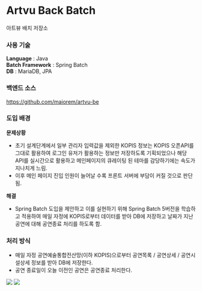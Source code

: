 # Artvu Back Batch
아트뷰 배치 저장소

### 사용 기술
**Language** : Java        
**Batch Framework** : Spring Batch        
**DB** : MariaDB, JPA       

### 백엔드 소스
https://github.com/maiorem/artvu-be

### 도입 배경
**문제상황**

- 초기 설계단계에서 일부 관리자 입력값을 제외한 KOPIS 정보는 KOPIS 오픈API를 그대로 활용하여 로그인 유저가 활용하는 정보만 저장하도록 기획되었으나 해당 API를 실시간으로 활용하고 메인페이지의 큐레이팅 된 테마를 감당하기에는 속도가 지나치게 느림.
- 이후 메인 페이지 진입 인원이 늘어날 수록 프론트 서버에 부담이 커질 것으로 판단됨.

**해결**

- Spring Batch 도입을 제안하고 이를 실현하기 위해 Spring Batch 5버전을 학습하고 적용하여 매일 자정에 KOPIS로부터 데이터를 받아 DB에 저장하고 날짜가 지난 공연에 대해 공연종료 처리를 하도록 함.



### 처리 방식
- 매일 자정 공연예술통합전산망(이하 KOPIS)으로부터 공연목록 / 공연상세 / 공연시설상세 정보를 받아 DB에 저장한다.
- 공연 종료일이 오늘 이전인 공연은 공연종료 처리한다.

<img src="https://img1.daumcdn.net/thumb/R1280x0/?scode=mtistory2&fname=https%3A%2F%2Fblog.kakaocdn.net%2Fdn%2FJrIiE%2FbtsIg7ceEYS%2F6Ent0GLmDKK5W9yv1ZQq50%2Fimg.png" />
<img src="https://img1.daumcdn.net/thumb/R1280x0/?scode=mtistory2&fname=https%3A%2F%2Fblog.kakaocdn.net%2Fdn%2FcmbNvD%2FbtsIjhqDxw3%2FuyRwfopDoropgRdSeU2htK%2Fimg.png" />
